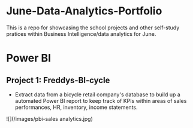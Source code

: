 # June-Data-Analytics-Portfolio

This is a repo for showcasing the school projects and other self-study pratices within Business Intelligence/data analytics for June.

# Power BI
## Project 1: Freddys-BI-cycle
* Extract data from a bicycle retail company's database to build up a automated Power BI report to keep track of KPIs within areas of sales performances, HR, inventory, income statements. 

![](/images/pbi-sales analytics.jpg)
